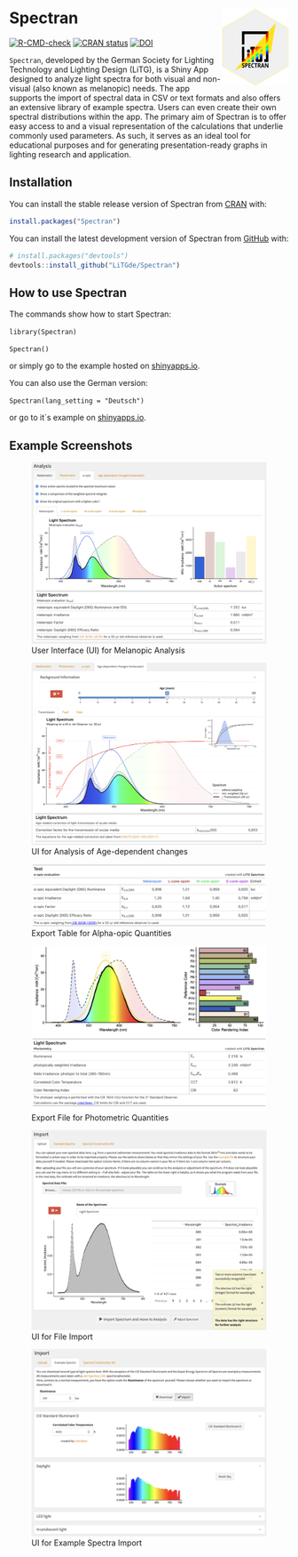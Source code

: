 
<!-- README.md is generated from README.Rmd. Please edit that file -->

# Spectran <img src="man/figures/logo.png" align="right" height="139"/>

<!-- badges: start -->

[![R-CMD-check](https://github.com/LiTGde/Spectran/actions/workflows/R-CMD-check.yaml/badge.svg)](https://github.com/LiTGde/Spectran/actions/workflows/R-CMD-check.yaml)
[![CRAN
status](https://www.r-pkg.org/badges/version/Spectran)](https://CRAN.R-project.org/package=Spectran)
[![DOI](https://zenodo.org/badge/DOI/10.5281/zenodo.11518043.svg)](https://doi.org/10.5281/zenodo.11518043)
<!-- badges: end -->

`Spectran`, developed by the German Society for Lighting Technology and
Lighting Design (LiTG), is a Shiny App designed to analyze light spectra
for both visual and non-visual (also known as melanopic) needs. The app
supports the import of spectral data in CSV or text formats and also
offers an extensive library of example spectra. Users can even create
their own spectral distributions within the app. The primary aim of
Spectran is to offer easy access to and a visual representation of the
calculations that underlie commonly used parameters. As such, it serves
as an ideal tool for educational purposes and for generating
presentation-ready graphs in lighting research and application.

## Installation

You can install the stable release version of Spectran from
[CRAN](https://CRAN.R-project.org/package=Spectran) with:

``` r
install.packages("Spectran")
```

You can install the latest development version of Spectran from
[GitHub](https://github.com/) with:

``` r
# install.packages("devtools")
devtools::install_github("LiTGde/Spectran")
```

## How to use Spectran

The commands show how to start Spectran:

`library(Spectran)`

`Spectran()`

or simply go to the example hosted on
[shinyapps.io](https://litg.shinyapps.io/Spectran_en/).

You can also use the German version:

`Spectran(lang_setting = "Deutsch")`

or go to it´s example on
[shinyapps.io](https://litg.shinyapps.io/Spectran_de/).

## Example Screenshots

<figure>
<img src="man/figures/English/05_Nonvisual_Analysis.png"
alt="User Interface (UI) for Melanopic Analysis" />
<figcaption aria-hidden="true">User Interface (UI) for Melanopic
Analysis</figcaption>
</figure>

<figure>
<img src="man/figures/English/06_Age-dependent_Analysis.png"
alt="UI for Analysis of Age-dependent changes" />
<figcaption aria-hidden="true">UI for Analysis of Age-dependent
changes</figcaption>
</figure>

<figure>
<img src="man/figures/English/09_Table_Export.png"
alt="Export Table for Alpha-opic Quantities" />
<figcaption aria-hidden="true">Export Table for Alpha-opic
Quantities</figcaption>
</figure>

<figure>
<img src="man/figures/English/08_Graph_Export.png"
alt="Export File for Photometric Quantities" />
<figcaption aria-hidden="true">Export File for Photometric
Quantities</figcaption>
</figure>

<figure>
<img src="man/figures/English/01_Import_UI.png"
alt="UI for File Import" />
<figcaption aria-hidden="true">UI for File Import</figcaption>
</figure>

<figure>
<img src="man/figures/English/02_Example_Spectra.png"
alt="UI for Example Spectra Import" />
<figcaption aria-hidden="true">UI for Example Spectra
Import</figcaption>
</figure>

